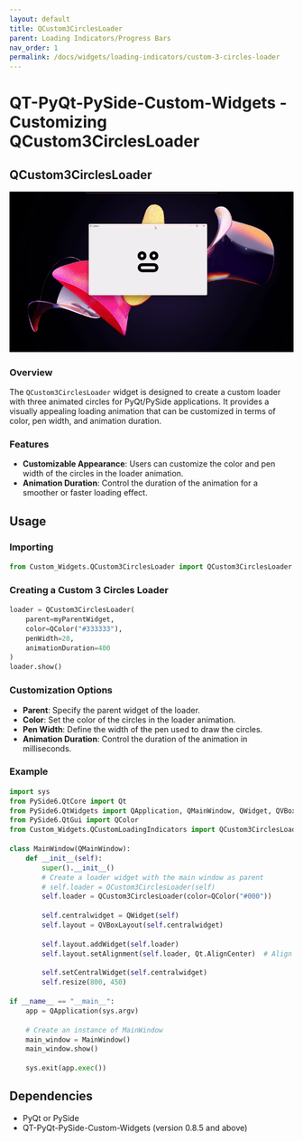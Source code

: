 ```yaml
---
layout: default
title: QCustom3CirclesLoader
parent: Loading Indicators/Progress Bars
nav_order: 1
permalink: /docs/widgets/loading-indicators/custom-3-circles-loader
---
```


# QT-PyQt-PySide-Custom-Widgets - Customizing QCustom3CirclesLoader

## QCustom3CirclesLoader

![Custom Embeded Window GIF](https://github.com/KhamisiKibet/Docs-QT-PyQt-PySide-Custom-Widgets/raw/main/images/custom-3-circles-loader.gif)

### Overview
The `QCustom3CirclesLoader` widget is designed to create a custom loader with three animated circles for PyQt/PySide applications. It provides a visually appealing loading animation that can be customized in terms of color, pen width, and animation duration.

### Features
- **Customizable Appearance**: Users can customize the color and pen width of the circles in the loader animation.
- **Animation Duration**: Control the duration of the animation for a smoother or faster loading effect.

## Usage

### Importing
```python
from Custom_Widgets.QCustom3CirclesLoader import QCustom3CirclesLoader
```
### Creating a Custom 3 Circles Loader
```python
loader = QCustom3CirclesLoader(
    parent=myParentWidget,
    color=QColor("#333333"),
    penWidth=20,
    animationDuration=400
)
loader.show()
```
### Customization Options
- **Parent**: Specify the parent widget of the loader.
- **Color**: Set the color of the circles in the loader animation.
- **Pen Width**: Define the width of the pen used to draw the circles.
- **Animation Duration**: Control the duration of the animation in milliseconds.

### Example
```python
import sys
from PySide6.QtCore import Qt
from PySide6.QtWidgets import QApplication, QMainWindow, QWidget, QVBoxLayout
from PySide6.QtGui import QColor
from Custom_Widgets.QCustomLoadingIndicators import QCustom3CirclesLoader

class MainWindow(QMainWindow):
    def __init__(self):
        super().__init__()
        # Create a loader widget with the main window as parent
        # self.loader = QCustom3CirclesLoader(self)
        self.loader = QCustom3CirclesLoader(color=QColor("#000"))

        self.centralwidget = QWidget(self)
        self.layout = QVBoxLayout(self.centralwidget)

        self.layout.addWidget(self.loader)
        self.layout.setAlignment(self.loader, Qt.AlignCenter)  # Align loader widget to the center of the layout

        self.setCentralWidget(self.centralwidget)
        self.resize(800, 450)

if __name__ == "__main__":
    app = QApplication(sys.argv)
    
    # Create an instance of MainWindow
    main_window = MainWindow()
    main_window.show()
    
    sys.exit(app.exec())
```
## Dependencies
- PyQt or PySide
- QT-PyQt-PySide-Custom-Widgets (version 0.8.5 and above)